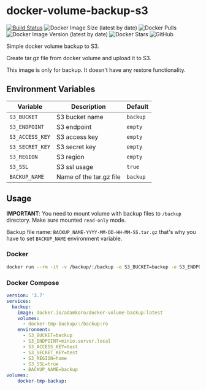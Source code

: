 #  docker-volume-backup-s3
[![Build Status](https://drone.adamkoro.com/api/badges/adamkoro/docker-volume-backup-s3/status.svg)](https://drone.adamkoro.com/adamkoro/docker-volume-backup-s3)
![Docker Image Size (latest by date)](https://img.shields.io/docker/image-size/adamkoro/docker-volume-backup)
![Docker Pulls](https://img.shields.io/docker/pulls/adamkoro/docker-volume-backup)
![Docker Image Version (latest by date)](https://img.shields.io/docker/v/adamkoro/docker-volume-backup)
![Docker Stars](https://img.shields.io/docker/stars/adamkoro/docker-volume-backup)
![GitHub](https://img.shields.io/github/license/adamkoro/docker-volume-backup-s3)


Simple docker volume backup to S3.

Create tar.gz file from docker volume and upload it to S3.

This image is only for backup. It doesn't have any restore functionality.

## Environment Variables

| Variable | Description | Default |
| --- | --- | --- |
| `S3_BUCKET` | S3 bucket name | `backup` |
| `S3_ENDPOINT` | S3 endpoint | `empty` |
| `S3_ACCESS_KEY` | S3 access key | `empty` |
| `S3_SECRET_KEY` | S3 secret key | `empty` |
| `S3_REGION` | S3 region | `empty` |
| `S3_SSL` | S3 ssl usage | `true` |
| `BACKUP_NAME` | Name of the tar.gz file | `backup` |

## Usage

**IMPORTANT**: You need to mount volume with backup files to `/backup` directory. Make sure mounted `read-only` mode.

Backup file name: `BACKUP_NAME-YYYY-MM-DD-HH-MM-SS.tar.gz` that's why you have to set `BACKUP_NAME` environment variable.

### Docker

```bash
docker run --rm -it -v /backup/:/backup -e S3_BUCKET=backup -e S3_ENDPOINT=minio.server.local -e S3_ACCESS_KEY=test -e S3_SECRET_KEY=test -e S3_REGION=home -e S3_SSL=true -e BACKUP_NAME=test-backup docker.io/adamkoro/docker-volume-backup:latest
```

### Docker Compose

```yaml
version: '3.7'
services:
  backup:
    image: docker.io/adamkoro/docker-volume-backup:latest
    volumes:
      - docker-tmp-backup/:/backup:ro
    environment:
      - S3_BUCKET=backup
      - S3_ENDPOINT=minio.server.local
      - S3_ACCESS_KEY=test
      - S3_SECRET_KEY=test
      - S3_REGION=home
      - S3_SSL=true
      - BACKUP_NAME=backup
volumes:
    docker-tmp-backup:
```

